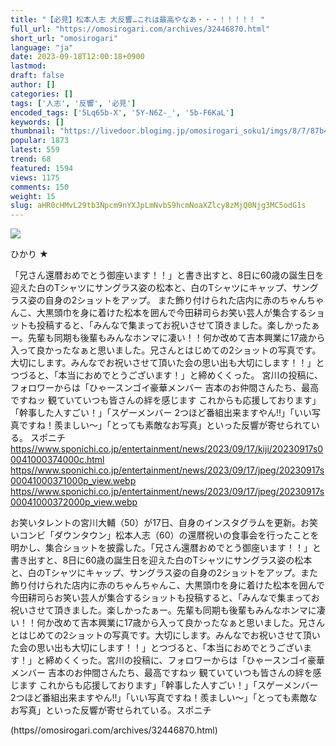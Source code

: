 ```yaml
---
title: "【必見】松本人志 大反響…これは最高やなあ・・・！！！！！ "
full_url: "https://omosirogari.com/archives/32446870.html"
short_url: "omosirogari"
language: "ja"
date: 2023-09-18T12:00:18+0900
lastmod: 
draft: false
author: []
categories: []
tags: ['人志', '反響', '必見']
encoded_tags: ['5Lq65b-X', '5Y-N6Z-_', '5b-F6KaL']
keywords: []
thumbnail: "https://livedoor.blogimg.jp/omosirogari_soku1/imgs/8/7/87b46ebf.jpg"
popular: 1873
latest: 559
trend: 68
featured: 1594
views: 1175
comments: 150
weight: 15
slug: aHR0cHMvL29tb3Npcm9nYXJpLmNvbS9hcmNoaXZlcy8zMjQ0Njg3MC5odG1s
---
```


![](https://livedoor.blogimg.jp/omosirogari_soku1/imgs/8/7/87b46ebf.jpg)

<div><p>ひかり ★ </p> 「兄さん還暦おめでとう御座います！！」と書き出すと、8日に60歳の誕生日を迎えた白のTシャツにサングラス姿の松本と、白のTシャツにキャップ、サングラス姿の自身の2ショットをアップ。 また飾り付けられた店内に赤のちゃんちゃんこ、大黒頭巾を身に着けた松本を囲んで今田耕司らお笑い芸人が集合するショットも投稿すると、「みんなで集まってお祝いさせて頂きました。楽しかったぁー。先輩も同期も後輩もみんなホンマに凄い！！何か改めて吉本興業に17歳から入って良かったなぁと思いました。兄さんとはじめての2ショットの写真です。大切にします。みんなでお祝いさせて頂いた会の思い出も大切にします！！」とつづると、「本当におめでとうございます！」と締めくくった。 宮川の投稿に、フォロワーからは「ひゃースンゴイ豪華メンバー 吉本のお仲間さんたち、最高ですねッ 観ていていつも皆さんの絆を感じます これからも応援しております」「幹事した人すごい！」「スゲーメンバー 2つほど番組出来ますやん!!」「いい写真ですね！羨ましい～」「とっても素敵なお写真」といった反響が寄せられている。 スポニチ <a target='_blank' href='https//www.sponichi.co.jp/entertainment/news/2023/09/17/kiji/20230917s00041000374000c.html'>https//www.sponichi.co.jp/entertainment/news/2023/09/17/kiji/20230917s00041000374000c.html</a> <a target='_blank' href='https//www.sponichi.co.jp/entertainment/news/2023/09/17/jpeg/20230917s00041000371000p_view.webp'>https//www.sponichi.co.jp/entertainment/news/2023/09/17/jpeg/20230917s00041000371000p_view.webp</a> <a target='_blank' href='https//www.sponichi.co.jp/entertainment/news/2023/09/17/jpeg/20230917s00041000372000p_view.webp'>https//www.sponichi.co.jp/entertainment/news/2023/09/17/jpeg/20230917s00041000372000p_view.webp</a> <p>お笑いタレントの宮川大輔（50）が17日、自身のインスタグラムを更新。お笑いコンビ「ダウンタウン」松本人志（60）の還暦祝いの食事会を行ったことを明かし、集合ショットを披露した。「兄さん還暦おめでとう御座います！！」と書き出すと、8日に60歳の誕生日を迎えた白のTシャツにサングラス姿の松本と、白のTシャツにキャップ、サングラス姿の自身の2ショットをアップ。また飾り付けられた店内に赤のちゃんちゃんこ、大黒頭巾を身に着けた松本を囲んで今田耕司らお笑い芸人が集合するショットも投稿すると、「みんなで集まってお祝いさせて頂きました。楽しかったぁー。先輩も同期も後輩もみんなホンマに凄い！！何か改めて吉本興業に17歳から入って良かったなぁと思いました。兄さんとはじめての2ショットの写真です。大切にします。みんなでお祝いさせて頂いた会の思い出も大切にします！！」とつづると、「本当におめでとうございます！」と締めくくった。宮川の投稿に、フォロワーからは「ひゃースンゴイ豪華メンバー 吉本のお仲間さんたち、最高ですねッ 観ていていつも皆さんの絆を感じます これからも応援しております」「幹事した人すごい！」「スゲーメンバー 2つほど番組出来ますやん!!」「いい写真ですね！羨ましい～」「とっても素敵なお写真」といった反響が寄せられている。スポニチ</p></div>

(https//omosirogari.com/archives/32446870.html)
